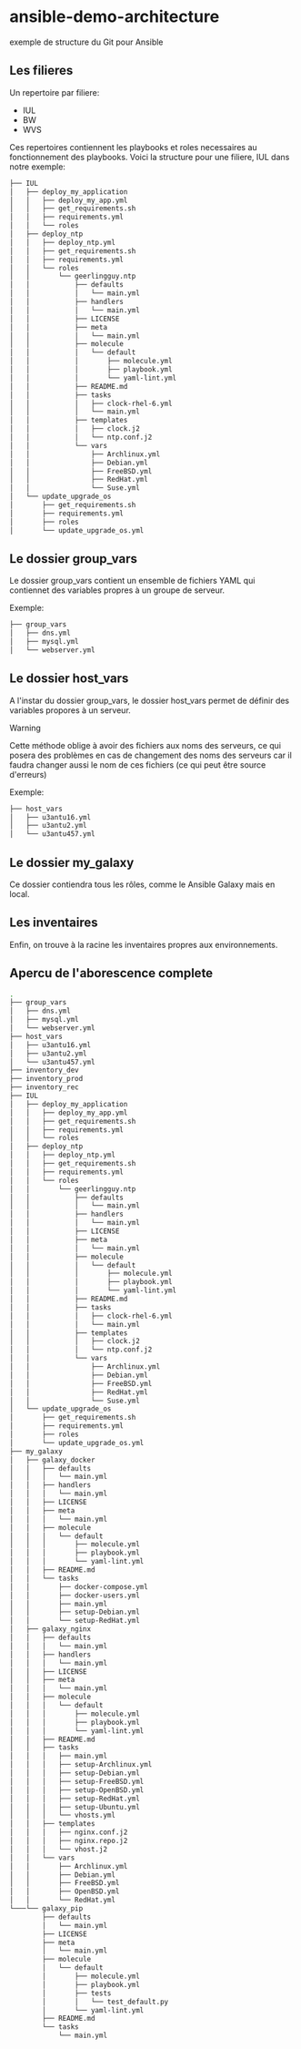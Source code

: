 # ansible-demo-architecture
exemple de structure du Git pour Ansible

## Les filieres

Un repertoire par filiere:
- IUL
- BW
- WVS

Ces repertoires contiennent les playbooks et roles necessaires au fonctionnement des playbooks.
Voici la structure pour une filiere, IUL dans notre exemple:
```bash
├── IUL
│   ├── deploy_my_application
│   │   ├── deploy_my_app.yml
│   │   ├── get_requirements.sh
│   │   ├── requirements.yml
│   │   └── roles
│   ├── deploy_ntp
│   │   ├── deploy_ntp.yml
│   │   ├── get_requirements.sh
│   │   ├── requirements.yml
│   │   └── roles
│   │       └── geerlingguy.ntp
│   │           ├── defaults
│   │           │   └── main.yml
│   │           ├── handlers
│   │           │   └── main.yml
│   │           ├── LICENSE
│   │           ├── meta
│   │           │   └── main.yml
│   │           ├── molecule
│   │           │   └── default
│   │           │       ├── molecule.yml
│   │           │       ├── playbook.yml
│   │           │       └── yaml-lint.yml
│   │           ├── README.md
│   │           ├── tasks
│   │           │   ├── clock-rhel-6.yml
│   │           │   └── main.yml
│   │           ├── templates
│   │           │   ├── clock.j2
│   │           │   └── ntp.conf.j2
│   │           └── vars
│   │               ├── Archlinux.yml
│   │               ├── Debian.yml
│   │               ├── FreeBSD.yml
│   │               ├── RedHat.yml
│   │               └── Suse.yml
│   └── update_upgrade_os
│       ├── get_requirements.sh
│       ├── requirements.yml
│       ├── roles
│       └── update_upgrade_os.yml
```
## Le dossier group_vars

Le dossier group_vars contient un ensemble de fichiers YAML qui contiennet des variables propres à un groupe de serveur.

Exemple:

```bash
├── group_vars
│   ├── dns.yml
│   ├── mysql.yml
│   └── webserver.yml
```
## Le dossier host_vars

A l'instar du dossier group_vars, le dossier host_vars permet de définir des variables propores à un serveur.

> [!WARNING]
> Cette méthode oblige à avoir des fichiers aux noms des serveurs, ce qui posera des problèmes en cas de changement des noms des serveurs car il faudra changer aussi le nom de ces fichiers (ce qui peut être source d'erreurs)

Exemple:

```bash
├── host_vars
│   ├── u3antu16.yml
│   ├── u3antu2.yml
│   └── u3antu457.yml
```
## Le dossier my_galaxy

Ce dossier contiendra tous les rôles, comme le Ansible Galaxy mais en local. 

## Les inventaires

Enfin, on trouve à la racine les inventaires propres aux environnements.

## Apercu de l'aborescence complete
```bash
.
├── group_vars
│   ├── dns.yml
│   ├── mysql.yml
│   └── webserver.yml
├── host_vars
│   ├── u3antu16.yml
│   ├── u3antu2.yml
│   └── u3antu457.yml
├── inventory_dev
├── inventory_prod
├── inventory_rec
├── IUL
│   ├── deploy_my_application
│   │   ├── deploy_my_app.yml
│   │   ├── get_requirements.sh
│   │   ├── requirements.yml
│   │   └── roles
│   ├── deploy_ntp
│   │   ├── deploy_ntp.yml
│   │   ├── get_requirements.sh
│   │   ├── requirements.yml
│   │   └── roles
│   │       └── geerlingguy.ntp
│   │           ├── defaults
│   │           │   └── main.yml
│   │           ├── handlers
│   │           │   └── main.yml
│   │           ├── LICENSE
│   │           ├── meta
│   │           │   └── main.yml
│   │           ├── molecule
│   │           │   └── default
│   │           │       ├── molecule.yml
│   │           │       ├── playbook.yml
│   │           │       └── yaml-lint.yml
│   │           ├── README.md
│   │           ├── tasks
│   │           │   ├── clock-rhel-6.yml
│   │           │   └── main.yml
│   │           ├── templates
│   │           │   ├── clock.j2
│   │           │   └── ntp.conf.j2
│   │           └── vars
│   │               ├── Archlinux.yml
│   │               ├── Debian.yml
│   │               ├── FreeBSD.yml
│   │               ├── RedHat.yml
│   │               └── Suse.yml
│   └── update_upgrade_os
│       ├── get_requirements.sh
│       ├── requirements.yml
│       ├── roles
│       └── update_upgrade_os.yml
├── my_galaxy
│   ├── galaxy_docker
│   │   ├── defaults
│   │   │   └── main.yml
│   │   ├── handlers
│   │   │   └── main.yml
│   │   ├── LICENSE
│   │   ├── meta
│   │   │   └── main.yml
│   │   ├── molecule
│   │   │   └── default
│   │   │       ├── molecule.yml
│   │   │       ├── playbook.yml
│   │   │       └── yaml-lint.yml
│   │   ├── README.md
│   │   └── tasks
│   │       ├── docker-compose.yml
│   │       ├── docker-users.yml
│   │       ├── main.yml
│   │       ├── setup-Debian.yml
│   │       └── setup-RedHat.yml
│   ├── galaxy_nginx
│   │   ├── defaults
│   │   │   └── main.yml
│   │   ├── handlers
│   │   │   └── main.yml
│   │   ├── LICENSE
│   │   ├── meta
│   │   │   └── main.yml
│   │   ├── molecule
│   │   │   └── default
│   │   │       ├── molecule.yml
│   │   │       ├── playbook.yml
│   │   │       └── yaml-lint.yml
│   │   ├── README.md
│   │   ├── tasks
│   │   │   ├── main.yml
│   │   │   ├── setup-Archlinux.yml
│   │   │   ├── setup-Debian.yml
│   │   │   ├── setup-FreeBSD.yml
│   │   │   ├── setup-OpenBSD.yml
│   │   │   ├── setup-RedHat.yml
│   │   │   ├── setup-Ubuntu.yml
│   │   │   └── vhosts.yml
│   │   ├── templates
│   │   │   ├── nginx.conf.j2
│   │   │   ├── nginx.repo.j2
│   │   │   └── vhost.j2
│   │   └── vars
│   │       ├── Archlinux.yml
│   │       ├── Debian.yml
│   │       ├── FreeBSD.yml
│   │       ├── OpenBSD.yml
│   │       └── RedHat.yml
└───└── galaxy_pip
        ├── defaults
        │   └── main.yml
        ├── LICENSE
        ├── meta
        │   └── main.yml
        ├── molecule
        │   └── default
        │       ├── molecule.yml
        │       ├── playbook.yml
        │       ├── tests
        │       │   └── test_default.py
        │       └── yaml-lint.yml
        ├── README.md
        └── tasks
            └── main.yml
```
